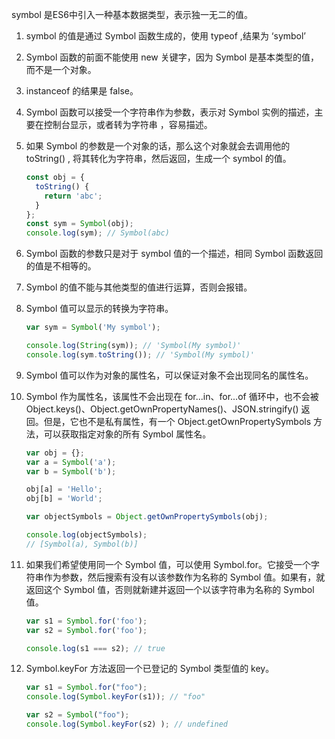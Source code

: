 symbol 是ES6中引入一种基本数据类型，表示独一无二的值。

1. symbol 的值是通过 Symbol 函数生成的，使用 typeof ,结果为 ‘symbol’
2. Symbol 函数的前面不能使用 new 关键字，因为 Symbol 是基本类型的值，而不是一个对象。

3. instanceof 的结果是 false。

4. Symbol 函数可以接受一个字符串作为参数，表示对 Symbol 实例的描述，主要在控制台显示，或者转为字符串 ，容易描述。

5. 如果 Symbol 的参数是一个对象的话，那么这个对象就会去调用他的 toString() , 将其转化为字符串，然后返回，生成一个 symbol 的值。

   ```javascript
   const obj = {
     toString() {
       return 'abc';
     }
   };
   const sym = Symbol(obj);
   console.log(sym); // Symbol(abc)
   ```

6. Symbol 函数的参数只是对于 symbol 值的一个描述，相同 Symbol 函数返回的值是不相等的。

7. Symbol 的值不能与其他类型的值进行运算，否则会报错。

8. Symbol 值可以显示的转换为字符串。

   ```javascript
   var sym = Symbol('My symbol');
   
   console.log(String(sym)); // 'Symbol(My symbol)'
   console.log(sym.toString()); // 'Symbol(My symbol)'
   ```

9. Symbol 值可以作为对象的属性名，可以保证对象不会出现同名的属性名。

10. Symbol 作为属性名，该属性不会出现在 for...in、for...of 循环中，也不会被 Object.keys()、Object.getOwnPropertyNames()、JSON.stringify() 返回。但是，它也不是私有属性，有一个 Object.getOwnPropertySymbols 方法，可以获取指定对象的所有 Symbol 属性名。

    ```javascript
    var obj = {};
    var a = Symbol('a');
    var b = Symbol('b');
    
    obj[a] = 'Hello';
    obj[b] = 'World';
    
    var objectSymbols = Object.getOwnPropertySymbols(obj);
    
    console.log(objectSymbols);
    // [Symbol(a), Symbol(b)]
    ```

11. 如果我们希望使用同一个 Symbol 值，可以使用 Symbol.for。它接受一个字符串作为参数，然后搜索有没有以该参数作为名称的 Symbol 值。如果有，就返回这个 Symbol 值，否则就新建并返回一个以该字符串为名称的 Symbol 值。

    ```javascript
    var s1 = Symbol.for('foo');
    var s2 = Symbol.for('foo');
    
    console.log(s1 === s2); // true
    ```

12. Symbol.keyFor 方法返回一个已登记的 Symbol 类型值的 key。

    ```javascript
    var s1 = Symbol.for("foo");
    console.log(Symbol.keyFor(s1)); // "foo"
    
    var s2 = Symbol("foo");
    console.log(Symbol.keyFor(s2) ); // undefined
    ```

    

